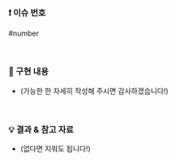 ### ❗️ 이슈 번호

#number

<br>

### 📝 구현 내용

- (가능한 한 자세히 작성해 주시면 감사하겠습니다!)

<br>

### 💡 결과 & 참고 자료 

- (없다면 지워도 됩니다!)
